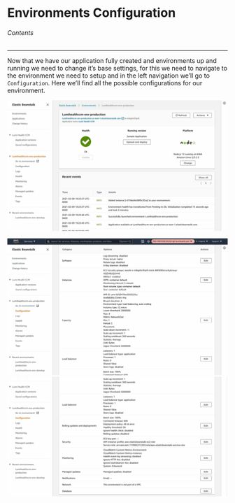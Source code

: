 # Environments Configuration

###### Contents



---

Now that we have our application fully created and environments up and running we need to change it’s base settings, for this we need to navigate to the environment we need to setup and in the left navigation we’ll go to `Configuration`. Here we’ll find all the possible configurations for our environment.

![Image from iOS.jpg](./attachments/Image%20from%20iOS.jpg)


![Image from iOS (9).jpg](./attachments/Image%20from%20iOS%20(9).jpg)
![Image from iOS (15).jpg](./attachments/Image%20from%20iOS%20(15).jpg)

